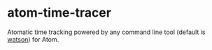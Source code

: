 # atom-time-tracer

Atomatic time tracking powered by any command line tool (default is [watson](http://tailordev.github.io/Watson/)) for Atom.
